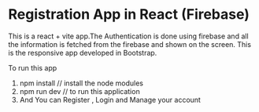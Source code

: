 # Registration App in React (Firebase)

This is a react + vite app.The Authentication is done using firebase and all the information is fetched from the firebase and shown on the screen. This is the responsive app developed in Bootstrap.

To run this app
1) npm install // install the node modules
2) npm run dev // to run this application
3) And You can Register , Login and Manage your account 
